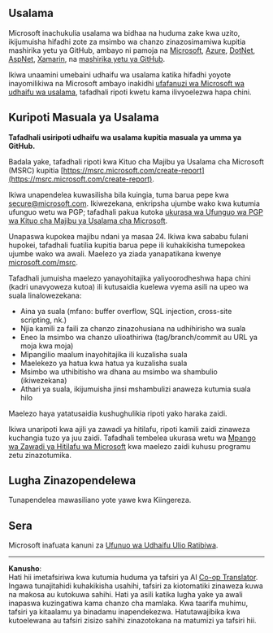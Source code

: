 <!--
CO_OP_TRANSLATOR_METADATA:
{
  "original_hash": "5e1b8da31aae9cca3d53ad243fa3365a",
  "translation_date": "2025-09-05T15:05:46+00:00",
  "source_file": "SECURITY.md",
  "language_code": "sw"
}
-->
## Usalama

Microsoft inachukulia usalama wa bidhaa na huduma zake kwa uzito, ikijumuisha hifadhi zote za msimbo wa chanzo zinazosimamiwa kupitia mashirika yetu ya GitHub, ambayo ni pamoja na [Microsoft](https://github.com/Microsoft), [Azure](https://github.com/Azure), [DotNet](https://github.com/dotnet), [AspNet](https://github.com/aspnet), [Xamarin](https://github.com/xamarin), na [mashirika yetu ya GitHub](https://opensource.microsoft.com/).

Ikiwa unaamini umebaini udhaifu wa usalama katika hifadhi yoyote inayomilikiwa na Microsoft ambayo inakidhi [ufafanuzi wa Microsoft wa udhaifu wa usalama](https://docs.microsoft.com/previous-versions/tn-archive/cc751383(v=technet.10)?WT.mc_id=academic-77952-leestott), tafadhali ripoti kwetu kama ilivyoelezwa hapa chini.

## Kuripoti Masuala ya Usalama

**Tafadhali usiripoti udhaifu wa usalama kupitia masuala ya umma ya GitHub.**

Badala yake, tafadhali ripoti kwa Kituo cha Majibu ya Usalama cha Microsoft (MSRC) kupitia [https://msrc.microsoft.com/create-report](https://msrc.microsoft.com/create-report).

Ikiwa unapendelea kuwasilisha bila kuingia, tuma barua pepe kwa [secure@microsoft.com](mailto:secure@microsoft.com). Ikiwezekana, enkripsha ujumbe wako kwa kutumia ufunguo wetu wa PGP; tafadhali pakua kutoka [ukurasa wa Ufunguo wa PGP wa Kituo cha Majibu ya Usalama cha Microsoft](https://www.microsoft.com/en-us/msrc/pgp-key-msrc).

Unapaswa kupokea majibu ndani ya masaa 24. Ikiwa kwa sababu fulani hupokei, tafadhali fuatilia kupitia barua pepe ili kuhakikisha tumepokea ujumbe wako wa awali. Maelezo ya ziada yanapatikana kwenye [microsoft.com/msrc](https://www.microsoft.com/msrc).

Tafadhali jumuisha maelezo yanayohitajika yaliyoorodheshwa hapa chini (kadri unavyoweza kutoa) ili kutusaidia kuelewa vyema asili na upeo wa suala linalowezekana:

  * Aina ya suala (mfano: buffer overflow, SQL injection, cross-site scripting, nk.)
  * Njia kamili za faili za chanzo zinazohusiana na udhihirisho wa suala
  * Eneo la msimbo wa chanzo ulioathiriwa (tag/branch/commit au URL ya moja kwa moja)
  * Mipangilio maalum inayohitajika ili kuzalisha suala
  * Maelekezo ya hatua kwa hatua ya kuzalisha suala
  * Msimbo wa uthibitisho wa dhana au msimbo wa shambulio (ikiwezekana)
  * Athari ya suala, ikijumuisha jinsi mshambulizi anaweza kutumia suala hilo

Maelezo haya yatatusaidia kushughulikia ripoti yako haraka zaidi.

Ikiwa unaripoti kwa ajili ya zawadi ya hitilafu, ripoti kamili zaidi zinaweza kuchangia tuzo ya juu zaidi. Tafadhali tembelea ukurasa wetu wa [Mpango wa Zawadi ya Hitilafu wa Microsoft](https://microsoft.com/msrc/bounty) kwa maelezo zaidi kuhusu programu zetu zinazotumika.

## Lugha Zinazopendelewa

Tunapendelea mawasiliano yote yawe kwa Kiingereza.

## Sera

Microsoft inafuata kanuni za [Ufunuo wa Udhaifu Ulio Ratibiwa](https://www.microsoft.com/en-us/msrc/cvd).

---

**Kanusho**:  
Hati hii imetafsiriwa kwa kutumia huduma ya tafsiri ya AI [Co-op Translator](https://github.com/Azure/co-op-translator). Ingawa tunajitahidi kuhakikisha usahihi, tafsiri za kiotomatiki zinaweza kuwa na makosa au kutokuwa sahihi. Hati ya asili katika lugha yake ya awali inapaswa kuzingatiwa kama chanzo cha mamlaka. Kwa taarifa muhimu, tafsiri ya kitaalamu ya binadamu inapendekezwa. Hatutawajibika kwa kutoelewana au tafsiri zisizo sahihi zinazotokana na matumizi ya tafsiri hii.